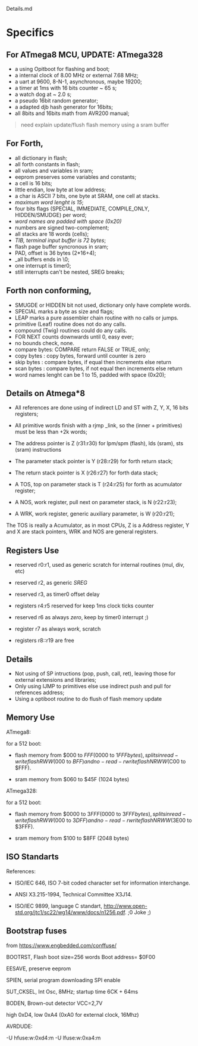 Details.md

# Specifics

## For ATmega8 MCU,  UPDATE: ATmega328

- a using Opitboot for flashing and boot;
- a internal clock of 8.00 MHz or external 7.68 MHz;
- a uart at 9600, 8-N-1, asynchronous, maybe 19200;
- a timer at 1ms with 16 bits counter  ~ 65 s;
- a watch dog at ~ 2.0 s;
- a pseudo 16bit random generator; 
- a adapted djb hash generator for 16bits;
- all 8bits and 16bits math from AVR200 manual;
    
> need explain update/flush flash memory using a sram buffer

## For Forth,

- all dictionary in flash;
- all forth constants in flash;
- all values and variables in sram;
- eeprom preserves some variables and constants;
- a cell is 16 bits;
- little endian, low byte at low address;
- a char is ASCII 7 bits, one byte at SRAM, one cell at stacks.
- _maximum word lenght is 15_;
- four bits flags (SPECIAL, IMMEDIATE, COMPILE_ONLY, HIDDEN/SMUDGE) per word;
- _word names are padded with space (0x20)_
- numbers are signed two-complement;
- all stacks are 18 words (cells);
- _TIB, terminal input buffer is 72 bytes_;
- flash page buffer syncronous in sram;
- PAD, offset is 36 bytes (2*16+4);
- _all buffers ends in \0;
- one interrupt is timer0;
- still interrupts can't be nested, SREG breaks;
  
## Forth non conforming,

- SMUGDE or HIDDEN bit not used, dictionary only have complete words.
- SPECIAL marks a byte as size and flags;
- LEAP marks a pure assembler chain routine with no calls or jumps.
- primitive (Leaf) routine does not do any calls. 
- compound (Twig) routines could do any calls.
- FOR NEXT counts downwards until 0, easy ever;
- no bounds check, none.
- compare bytes: COMPARE return FALSE or TRUE, only;
- copy bytes : copy bytes, forward until counter is zero
- skip bytes : compare bytes, if equal then increments else return
- scan bytes : compare bytes, if not equal then increments else return
- word names lenght can be 1 to 15, padded with space (0x20);


## Details on Atmega*8
    
- All references are done using of indirect LD and ST with Z, Y, X, 16 bits registers;   
- All primitive words finish with a rjmp _link, so the (inner + primitives) must be less than +2k words;
- The address pointer is Z (r31:r30) for lpm/spm (flash), lds (sram), sts (sram) instructions

- The parameter stack pointer is Y (r28:r29) for forth return stack;
- The return stack pointer is X (r26:r27) for forth data stack;
- A TOS, top on parameter stack is T (r24:r25) for forth as acumulator register;
- A NOS, work register, pull next on parameter stack, is N (r22:r23);
- A WRK, work register, generic auxiliary parameter,  is W (r20:r21);

The TOS is really a Acumulator, as in most CPUs, Z is a Address register, 
    Y and X are stack pointers, WRK and NOS are general registers.

## Registers Use

- reserved r0:r1, used as generic scratch for internal routines (mul, div, etc)
- reserved r2, as generic _SREG_ 
- reserved r3, as timer0 offset delay
- registers r4:r5 reserved for keep 1ms clock ticks counter
- reserved r6 as always _zero_, keep by timer0 interrupt ;)
- register r7 as always _work_, scratch

- registers r8::r19 are free

## Details

- Not using of SP intructions (pop, push, call, ret), leaving those for external extensions and libraries;
- Only using IJMP to primitives else use indirect push and pull for references address;
- Using a optiboot routine to do flush of flash memory update

## Memory Use

ATmega8:

for a 512 boot:

- flash memory from $000 to $FFF ($0000 to $1FFF bytes), splits in read-write flash RWW($000 to $BFF) and no-read-rwrite flash NRWW($C00 to $FFF).

- sram memory from $060 to $45F (1024 bytes)

ATmega328:
        
for a 512 boot:
        
- flash memory from $0000 to $3FFF ($0000 to $3FFF bytes), splits in read-write flash RWW($000 to $3DFF) and no-read-rwrite flash NRWW($3E00 to $3FFF).

- sram memory from $100 to $8FF (2048 bytes)

## ISO Standarts

References:

- ISO/IEC 646, ISO 7-bit coded character set for information interchange.

- ANSI X3.215-1994, Technical Committee X3J14.

- ISO/IEC 9899, language C standart, http://www.open-std.org/jtc1/sc22/wg14/www/docs/n1256.pdf. ;0 Joke ;)

## Bootstrap fuses

from https://www.engbedded.com/conffuse/

BOOTRST, Flash boot size=256 words Boot address= $0F00

EESAVE, preserve eeprom

SPIEN, serial program downloading SPI enable

SUT_CKSEL, Int Osc, 8MHz; startup time 6CK + 64ms

BODEN, Brown-out detector VCC=2,7V

high 0xD4, low  0xA4 (0xA0 for external clock, 16Mhz)

AVRDUDE:

-U hfuse:w:0xd4:m -U lfuse:w:0xa4:m

